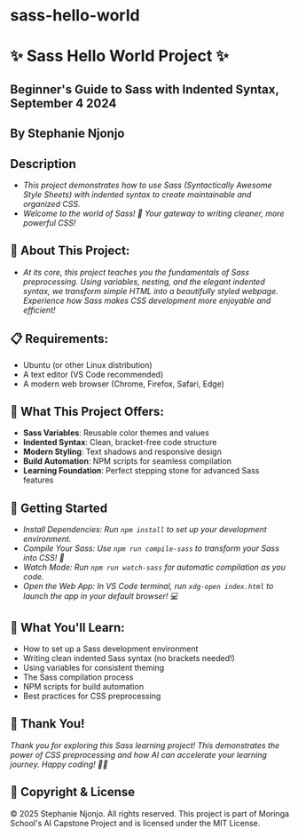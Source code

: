 # sass-hello-world
# ✨ Sass Hello World Project ✨
## Beginner's Guide to Sass with Indented Syntax, September 4 2024
## By Stephanie Njonjo

## Description
- *This project demonstrates how to use Sass (Syntactically Awesome Style Sheets) with indented syntax to create maintainable and organized CSS.*
- *Welcome to the world of Sass! 🎨 Your gateway to writing cleaner, more powerful CSS!*

## 🌟 About This Project:
- *At its core, this project teaches you the fundamentals of Sass preprocessing. Using variables, nesting, and the elegant indented syntax, we transform simple HTML into a beautifully styled webpage. Experience how Sass makes CSS development more enjoyable and efficient!*

## 📋 Requirements:
- Ubuntu (or other Linux distribution)
- A text editor (VS Code recommended)
- A modern web browser (Chrome, Firefox, Safari, Edge)

## 🎨 What This Project Offers:
- **Sass Variables**: Reusable color themes and values
- **Indented Syntax**: Clean, bracket-free code structure  
- **Modern Styling**: Text shadows and responsive design
- **Build Automation**: NPM scripts for seamless compilation
- **Learning Foundation**: Perfect stepping stone for advanced Sass features

## 🚀 Getting Started
- *Install Dependencies: Run `npm install` to set up your development environment.*
- *Compile Your Sass: Use `npm run compile-sass` to transform your Sass into CSS! 🎯*
- *Watch Mode: Run `npm run watch-sass` for automatic compilation as you code.*
- *Open the Web App: In VS Code terminal, run `xdg-open index.html` to launch the app in your default browser! 💻*

## 🎯 What You'll Learn:
- How to set up a Sass development environment
- Writing clean indented Sass syntax (no brackets needed!)
- Using variables for consistent theming
- The Sass compilation process
- NPM scripts for build automation
- Best practices for CSS preprocessing

## 💖 Thank You!
*Thank you for exploring this Sass learning project! This demonstrates the power of CSS preprocessing and how AI can accelerate your learning journey. Happy coding! 🌈✨*

## 📄 Copyright & License
© 2025 Stephanie Njonjo. All rights reserved. This project is part of Moringa School's AI Capstone Project and is licensed under the MIT License.